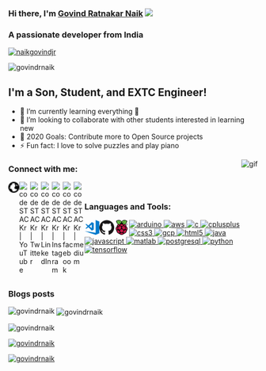 ### Hi there, I'm [Govind Ratnakar Naik][website] <img src="https://media.giphy.com/media/hvRJCLFzcasrR4ia7z/giphy.gif" width="25px">

<h3 align="left">A passionate developer from India</h3>  

<p align="left"> <a href="https://twitter.com/naikgovindjr" target="blank"><img src="https://img.shields.io/twitter/follow/naikgovindjr?logo=twitter&style=for-the-badge" alt="naikgovindjr" /></a> </p>

<p align="left"> <img src="https://komarev.com/ghpvc/?username=govindrnaik&label=Profile%20views&color=0e75b6&style=flat" alt="govindrnaik" /> </p>

## I'm a Son, Student, and EXTC Engineer!

- 🌱 I’m currently learning everything 🤣
- 👯 I’m looking to collaborate with other students interested in learning new
- 🥅 2020 Goals: Contribute more to Open Source projects
- ⚡ Fun fact: I love to solve puzzles and play piano

<img  align="right" alt="gif"  src="https://media1.tenor.com/images/505ddb5e0b0e8c3e96b66e1469ef47c1/tenor.gif?itemid=4903969" />



### Connect with me:

[<img align="left" alt="codeSTACKr.com" width="22px" src="https://raw.githubusercontent.com/iconic/open-iconic/master/svg/globe.svg" />][website]
[<img align="left" alt="codeSTACKr | YouTube" width="22px" src="https://cdn.jsdelivr.net/npm/simple-icons@v3/icons/youtube.svg" />][youtube]
[<img align="left" alt="codeSTACKr | Twitter" width="22px" src="https://cdn.jsdelivr.net/npm/simple-icons@v3/icons/twitter.svg" />][twitter]
[<img align="left" alt="codeSTACKr | LinkedIn" width="22px" src="https://cdn.jsdelivr.net/npm/simple-icons@v3/icons/linkedin.svg" />][linkedin]
[<img align="left" alt="codeSTACKr | Instagram" width="22px" src="https://cdn.jsdelivr.net/npm/simple-icons@v3/icons/instagram.svg" />][instagram]
[<img align="left" alt="codeSTACKr | facebook" width="22px" src="https://cdn.jsdelivr.net/npm/simple-icons@v3/icons/facebook.svg" />][facebook]
[<img align="left" alt="codeSTACKr | medium" width="22px" src="https://cdn.jsdelivr.net/npm/simple-icons@v3/icons/medium.svg" />][medium]


<br />

### Languages and Tools:

<img align="left" alt="Visual Studio Code" width="30" src="https://raw.githubusercontent.com/github/explore/80688e429a7d4ef2fca1e82350fe8e3517d3494d/topics/visual-studio-code/visual-studio-code.png" />

<img align="left" alt="GitHub" width="30" src="https://raw.githubusercontent.com/github/explore/78df643247d429f6cc873026c0622819ad797942/topics/github/github.png" />
<img align="left" alt="Raspberry Pi" width="30" src="https://raw.githubusercontent.com/github/explore/80688e429a7d4ef2fca1e82350fe8e3517d3494d/topics/raspberry-pi/raspberry-pi.png" />
<p align="left"> 
<a href="https://www.arduino.cc/" target="_blank"> <img src="https://cdn.worldvectorlogo.com/logos/arduino-1.svg" alt="arduino" width="30" height="30"/> </a> 
<a href="https://aws.amazon.com" target="_blank"> <img src="https://devicons.github.io/devicon/devicon.git/icons/amazonwebservices/amazonwebservices-original-wordmark.svg" alt="aws" width="30" height="30"/> </a>
<a href="https://www.cprogramming.com/" target="_blank"> <img src="https://devicons.github.io/devicon/devicon.git/icons/c/c-original.svg" alt="c" width="30" height="30"/> </a> <a href="https://www.w3schools.com/cpp/" target="_blank"> <img src="https://devicons.github.io/devicon/devicon.git/icons/cplusplus/cplusplus-original.svg" alt="cplusplus" width="30" height="30"/> </a> 
<a href="https://www.w3schools.com/css/" target="_blank"> <img src="https://devicons.github.io/devicon/devicon.git/icons/css3/css3-original-wordmark.svg" alt="css3" width="30" height="30"/> </a> 
<a href="https://cloud.google.com" target="_blank"> <img src="https://www.vectorlogo.zone/logos/google_cloud/google_cloud-icon.svg" alt="gcp" width="30" height="30"/> </a> 
<a href="https://www.w3.org/html/" target="_blank"> <img src="https://devicons.github.io/devicon/devicon.git/icons/html5/html5-original-wordmark.svg" alt="html5" width="30" height="30"/> </a> 
  <a href="https://www.java.com" target="_blank"> <img src="https://devicons.github.io/devicon/devicon.git/icons/java/java-original-wordmark.svg" alt="java" width="30" height="30"/> </a> 
  <a href="https://developer.mozilla.org/en-US/docs/Web/JavaScript" target="_blank"> <img src="https://devicons.github.io/devicon/devicon.git/icons/javascript/javascript-original.svg" alt="javascript" width="30" height="30"/> </a> 
  <a href="https://www.mathworks.com/" target="_blank"> <img src="https://upload.wikimedia.org/wikipedia/commons/2/21/Matlab_Logo.png" alt="matlab" width="30" height="30"/> </a> 
  <a href="https://www.postgresql.org" target="_blank"> <img src="https://devicons.github.io/devicon/devicon.git/icons/postgresql/postgresql-original-wordmark.svg" alt="postgresql" width="30" height="30"/> </a> 
  <a href="https://www.python.org" target="_blank"> <img src="https://devicons.github.io/devicon/devicon.git/icons/python/python-original.svg" alt="python" width="30" height="30"/> </a> 
  <a href="https://www.tensorflow.org" target="_blank"> <img src="https://www.vectorlogo.zone/logos/tensorflow/tensorflow-icon.svg" alt="tensorflow" width="30" height="30"/> </a> </p>


<br />
<br />


[website]: https://sites.google.com/viva-technology.org/govindnaik/home
[twitter]: https://twitter.com/NaikGovindjr
[youtube]: https://www.youtube.com/channel/UCilYVcxFZAYJ50xfQ8uVfxw
[instagram]: https://www.instagram.com/naikjr.govind
[linkedin]: https://www.linkedin.com/in/naikgovindr
[facebook]: https://www.facebook.com/profile.php?id=100008485660272
[medium]: https://medium.com/@govindrnaik.trk




### Blogs posts
<!-- BLOG-POST-LIST:START -->
<!-- BLOG-POST-LIST:END -->


<p><img align="left" src="https://github-readme-stats.vercel.app/api/top-langs?username=govindrnaik&show_icons=true&locale=en&layout=compact" alt="govindrnaik" /></p>

<p>&nbsp;<img align="center" src="https://github-readme-stats.vercel.app/api?username=govindrnaik&show_icons=true&locale=en" alt="govindrnaik" /></p>

<p><img align="center" src="https://github-readme-streak-stats.herokuapp.com/?user=govindrnaik&" alt="govindrnaik" /></p>


<p align="left"> <a href="https://github.com/ryo-ma/github-profile-trophy"><img src="https://github-profile-trophy.vercel.app/?username=govindrnaik" alt="govindrnaik" /></a> </p>

<p align="left"> <a href="https://github.com/ryo-ma/github-profile-trophy"><img src="https://github-profile-trophy.vercel.app/?username=govindrnaik" alt="govindrnaik" /></a> </p>

